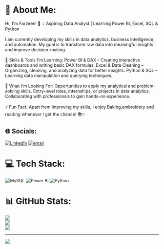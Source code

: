 # 💫 About Me:
Hi, I'm Farzeen! 👋 💡 Aspiring Data Analyst | Learning Power BI, Excel, SQL & Python<br><br>I am currently developing my skills in data analytics, business intelligence, and automation. My goal is to transform raw data into meaningful insights and improve decision-making.<br><br>🚀 Skills & Tools I'm Learning: Power BI & DAX – Creating interactive dashboards and writing basic DAX formulas. Excel & Data Cleaning – Organizing, cleaning, and analyzing data for better insights. Python & SQL – Learning data manipulation and querying techniques.<br><br>🎯 What I'm Looking For: Opportunities to apply my analytical and problem-solving skills. Entry-level roles, internships, or projects in data analytics. Collaborating with professionals to gain hands-on experience.<br><br>⚡ Fun Fact: Apart from improving my skills, I enjoy Baking,embroidery and reading whenever I get the chance! 📚✨


## 🌐 Socials:
[![LinkedIn](https://img.shields.io/badge/LinkedIn-%230077B5.svg?logo=linkedin&logoColor=white)](https://linkedin.com/in/https://www.linkedin.com/in/farzeen-khan27) [![email](https://img.shields.io/badge/Email-D14836?logo=gmail&logoColor=white)](mailto:farzeenkhan027@gmail.com) 

# 💻 Tech Stack:
![MySQL](https://img.shields.io/badge/mysql-4479A1.svg?style=for-the-badge&logo=mysql&logoColor=white) ![Power Bi](https://img.shields.io/badge/power_bi-F2C811?style=for-the-badge&logo=powerbi&logoColor=black) ![Python](https://img.shields.io/badge/python-3670A0?style=for-the-badge&logo=python&logoColor=ffdd54)
# 📊 GitHub Stats:
![](https://github-readme-stats.vercel.app/api?username=farzeen-2001&theme=merko&hide_border=false&include_all_commits=false&count_private=false)<br/>
![](https://nirzak-streak-stats.vercel.app/?user=farzeen-2001&theme=merko&hide_border=false)<br/>
![](https://github-readme-stats.vercel.app/api/top-langs/?username=farzeen-2001&theme=merko&hide_border=false&include_all_commits=false&count_private=false&layout=compact)

---
[![](https://visitcount.itsvg.in/api?id=farzeen-2001&icon=0&color=0)](https://visitcount.itsvg.in)

<!-- Proudly created with GPRM ( https://gprm.itsvg.in ) -->

